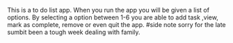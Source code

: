 This is a to do list app. When you run the app you will be given a list of options. By selecting a option between 1-6 you are able to add task ,view, mark as complete, remove or even quit the app.
#side note sorry for the late sumbit been a tough week dealing with family. 
